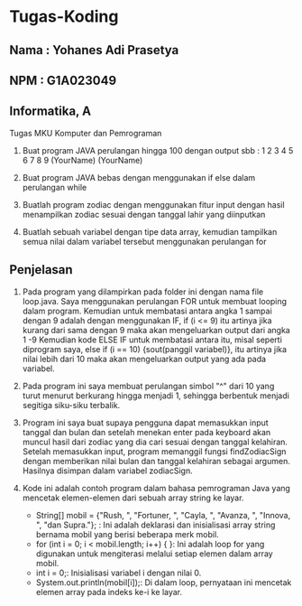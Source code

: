 # Tugas-Koding
## Nama : Yohanes Adi Prasetya
## NPM  : G1A023049
## Informatika, A

Tugas MKU Komputer dan Pemrograman 

1. Buat program JAVA perulangan hingga 100 dengan output sbb :
   1
   2
   3
   4
   5
   6
   7
   8
   9
   (YourName)
   (YourName)

2. Buat program JAVA bebas dengan menggunakan if else dalam perulangan while
3. Buatlah program zodiac dengan menggunakan fitur input dengan hasil menampilkan zodiac sesuai dengan tanggal lahir yang diinputkan
4. Buatlah sebuah variabel dengan tipe data array, kemudian tampilkan semua nilai dalam variabel tersebut menggunakan perulangan for

## Penjelasan

1. Pada program yang dilampirkan pada folder ini dengan nama file loop.java. Saya menggunakan perulangan FOR untuk membuat looping dalam program.
   Kemudian untuk membatasi antara angka 1 sampai dengan 9 adalah dengan menggunakan IF, if (i <= 9) itu artinya jika kurang dari sama dengan 9 maka akan mengeluarkan output dari angka 1 -9
   Kemudian kode ELSE IF untuk membatasi antara itu, misal seperti diprogram saya, else if (i == 10) {sout(panggil variabel)}, itu artinya jika nilai lebih dari 10 maka akan mengeluarkan output yang ada pada           variabel.
2. Pada program ini saya membuat perulangan simbol "^" dari 10 yang turut menurut berkurang hingga menjadi 1, sehingga berbentuk menjadi segitiga siku-siku terbalik.
3. Program ini saya buat supaya pengguna dapat memasukkan input tanggal dan bulan dan setelah menekan enter pada keyboard akan muncul hasil dari zodiac yang dia cari sesuai dengan tanggal kelahiran. Setelah memasukkan input, program memanggil fungsi findZodiacSign dengan memberikan nilai bulan dan tanggal kelahiran sebagai argumen. Hasilnya disimpan dalam variabel zodiacSign.
4. Kode ini adalah contoh program dalam bahasa pemrograman Java yang mencetak elemen-elemen dari sebuah array string ke layar.

   * String[] mobil = {"Rush, ", "Fortuner, ", "Cayla, ", "Avanza, ", "Innova, ", "dan Supra."}; : Ini adalah deklarasi dan inisialisasi array string bernama mobil yang berisi beberapa merk mobil.
   * for (int i = 0; i < mobil.length; i++) { }: Ini adalah loop for yang digunakan untuk mengiterasi melalui setiap elemen dalam array mobil.
   * int i = 0;: Inisialisasi variabel i dengan nilai 0.
   * System.out.println(mobil[i]);: Di dalam loop, pernyataan ini mencetak elemen array pada indeks ke-i ke layar.
